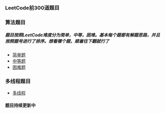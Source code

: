 ### LeetCode前300道题目

### 算法题目
##### 题目按照LeetCode难度分为简单，中等，困难。基本每个题都有解题思路，并且按照题号进行了排序。想看哪个题，顺着往下翻就行了

* [简单题](src/leetcode300_easy/Main.java)
* [中等题](src/leetcode300_normal/Main.java)
* [困难题](src/leetcode300_hard/Main.java)

### 多线程题目
* [多线程](src/leetcode300_mutithread/Main.java)

#### 题目持续更新中


